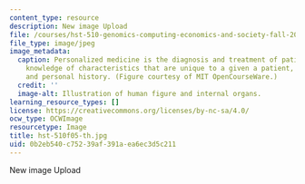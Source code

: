 ```yaml
---
content_type: resource
description: New image Upload
file: /courses/hst-510-genomics-computing-economics-and-society-fall-2005/0b2eb540c75239af391aea6ec3d5c211_hst-510f05-th.jpg
file_type: image/jpeg
image_metadata:
  caption: Personalized medicine is the diagnosis and treatment of patients using
    knowledge of characteristics that are unique to a given a patient, such as genotype
    and personal history. (Figure courtesy of MIT OpenCourseWare.)
  credit: ''
  image-alt: Illustration of human figure and internal organs.
learning_resource_types: []
license: https://creativecommons.org/licenses/by-nc-sa/4.0/
ocw_type: OCWImage
resourcetype: Image
title: hst-510f05-th.jpg
uid: 0b2eb540-c752-39af-391a-ea6ec3d5c211
---
```

New image Upload